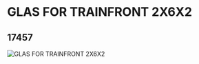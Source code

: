 # GLAS FOR TRAINFRONT 2X6X2
## 17457
![GLAS FOR TRAINFRONT 2X6X2](https://lc-www-live-s.legocdn.com/media/bricks/5/2/6080721.jpg)
